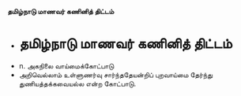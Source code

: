 **தமிழ்நாடு மாணவர் கணினித் திட்டம்**
- # தமிழ்நாடு மாணவர் கணினித் திட்டம்
- n. அகநிலை வாய்மைக்கோட்பாடு
- அறிவெல்லாம்  உள்ளுணர்வு சார்ந்ததேயன்றிப் புறவாய்மை தேர்ந்து துணியத்தக்கவையல்ல என்ற கோட்பாடு.

